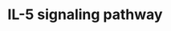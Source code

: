 ---
annotations:
- id: PW:0000969
  parent: signaling pathway
  type: Pathway Ontology
  value: interleukin-5 signaling pathway
authors:
- MaintBot
- Mkutmon
- Eweitz
description: ''
last-edited: 2021-05-23
organisms:
- Canis familiaris
redirect_from:
- /index.php/Pathway:WP1087
- /instance/WP1087
revision: null
schema-jsonld:
- '@context': https://schema.org/
  '@id': https://wikipathways.github.io/pathways/WP1087.html
  '@type': Dataset
  creator:
    '@type': Organization
    name: WikiPathways
  description: ''
  keywords:
  - AKT1
  - ALOX5
  - ALOX5AP
  - ATF2
  - BAX
  - BTK
  - CBL
  - CCND3
  - CDKN1B
  - CRKL
  - CSF2RB
  - CTNNB1
  - DNM2
  - ELK1
  - FOXO3A
  - GRB2
  - GSK3A
  - GSK3B
  - HCK
  - HCLS1
  - HRAS
  - ICAM1
  - ICAM3
  - IL2RB
  - IL5
  - IL5RA
  - ITGAM
  - ITGB2
  - JAK1
  - JAK2
  - JUN
  - LYN
  - MAP2K2
  - MAPK1
  - MAPK14
  - MAPK3
  - MAPK9
  - NFKB1
  - NFKBIA
  - PIK3CG
  - PIK3R1
  - PIK3R2
  - PIM1
  - PLA2G4A
  - PRKCB
  - PRKCD
  - PTK2B
  - PTPN11
  - PTPN6
  - RAC1
  - RAF1
  - RAP1GAP
  - RAPGEF1
  - RPS6KA1
  - SDCBP
  - SH2B2
  - SHC1
  - SHC2
  - SOCS1
  - SOX4
  - STAT1
  - STAT3
  - STAT5A
  - STAT5B
  - SYK
  - UNC119
  - VAV1
  - YWHAZ
  license: CC0
  name: IL-5 signaling pathway
seo: CreativeWork
title: IL-5 signaling pathway
wpid: WP1087
---